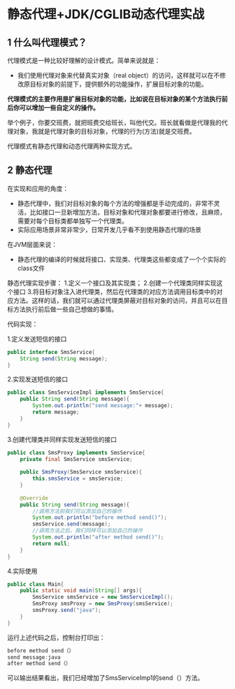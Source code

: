 # 静态代理+JDK/CGLIB动态代理实战

## 1 什么叫代理模式？

代理模式是一种比较好理解的设计模式。简单来说就是：

- 我们使用代理对象来代替真实对象（real object）的访问，这样就可以在不修改原目标对象的前提下，提供额外的功能操作，扩展目标对象的功能。

**代理模式的主要作用是扩展目标对象的功能，比如说在目标对象的某个方法执行前后你可以增加一些自定义的操作。**

举个例子，你要交班费，就把班费交给班长，叫他代交。班长就看做是代理我的代理对象，我就是代理对象的目标对象，代理的行为(方法)就是交班费。



代理模式有静态代理和动态代理两种实现方式。

## 2 静态代理

在实现和应用的角度：

- 静态代理中，我们对目标对象的每个方法的增强都是手动完成的，非常不灵活，比如接口一旦新增加方法，目标对象和代理对象都要进行修改，且麻烦，需要对每个目标类都单独写一个代理类。
- 实际应用场景非常非常少，日常开发几乎看不到使用静态代理的场景

在JVM层面来说：

- 静态代理的编译的时候就将接口、实现类、代理类这些都变成了一个个实际的class文件

静态代理实现步骤：
1.定义一个接口及其实现类；
2.创建一个代理类同样实现这个接口
3.将目标对象注入进代理类，然后在代理类的对应方法调用目标类中的对应方法。这样的话，我们就可以通过代理类屏蔽对目标对象的访问，并且可以在目标方法执行前后做一些自己想做的事情。



代码实现：

1.定义发送短信的接口

```java
public interface SmsService{
    String send(String message);
}
```

2.实现发送短信的接口

```java
public class SmsServiceImpl implements SmsService{
    public String send(String message){
        System.out.println("send message:"+ message);
        return message;
    }
}
```

3.创建代理类并同样实现发送短信的接口

```java
public class SmsProxy implements SmsService{
    private final SmsService smsService;
    
    public SmsProxy(SmsService smsService){
        this.smsService = smsService;
    }
    
    @Override
    public String send(String message){
        //调用方法前我们可以添加自己的操作
        System.out.println("before method send()");
        smsService.send(message);
        //调用方法之后，我们同样可以添加自己的操作
        System.out.println("after method send()");
        return null;
    }
}
```

4.实际使用

```java
public class Main{
    public static void main(String[] args){
        SmsService smsService = new SmsServiceImpl();
        SmsProxy smsProxy = new SmsProxy(smsService);
        smsProxy.send("java");
    } 
}
```



运行上述代码之后，控制台打印出：

```java
before method send（）
send message:java
after method send（）
```

 可以输出结果看出，我们已经增加了SmsServiceImp1的send（）方法。